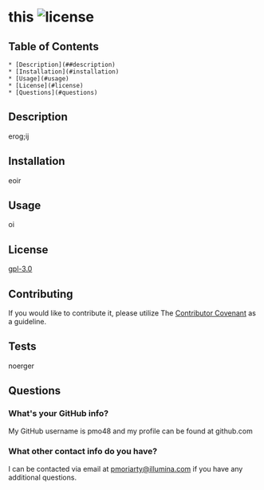 # this ![license](https://img.shields.io/github/license/pmo48/responsive-portfolio-pbm)
    
## Table of Contents

    * [Description](##description)
    * [Installation](#installation)
    * [Usage](#usage)
    * [License](#license)
    * [Questions](#questions)
    
## <a name="description"></a>Description
    
erog;ij
    
## Installation
    
eoir
    
## Usage
    
oi
    
## License

[gpl-3.0](https://choosealicense.com/licenses/gpl-3.0/)
    
## Contributing
    
If you would like to contribute it, please utilize The [Contributor Covenant](https://www.contributor-covenant.org/) as a guideline.
    
## Tests
    
noerger
    
## Questions
    
### What's your GitHub info?
    
My GitHub username is pmo48 and my profile can be found at github.com
    
### What other contact info do you have?
    
I can be contacted via email at pmoriarty@illumina.com if you have any additional questions.
    
